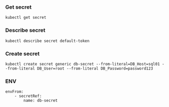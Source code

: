 ### Get secret
```
kubectl get secret
```
### Describe secret
```
kubectl describe secret default-token
```
### Create secret
```
kubectl create secret generic db-secret --from-literal=DB_Host=sql01 --from-literal DB_User=root --from-literal DB_Password=password123
```
### ENV
```
envFrom:
    - secretRef:
        name: db-secret
```
